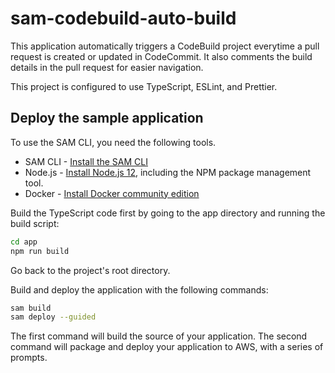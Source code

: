 # sam-codebuild-auto-build

This application automatically triggers a CodeBuild project everytime a pull request is created or updated in CodeCommit. It also comments the build details in the pull request for easier navigation.

This project is configured to use TypeScript, ESLint, and Prettier.

## Deploy the sample application

To use the SAM CLI, you need the following tools.

- SAM CLI - [Install the SAM CLI](https://docs.aws.amazon.com/serverless-application-model/latest/developerguide/serverless-sam-cli-install.html)
- Node.js - [Install Node.js 12](https://nodejs.org/en/), including the NPM package management tool.
- Docker - [Install Docker community edition](https://hub.docker.com/search/?type=edition&offering=community)

Build the TypeScript code first by going to the app directory and running the build script:

```bash
cd app
npm run build
```

Go back to the project's root directory.

Build and deploy the application with the following commands:

```bash
sam build
sam deploy --guided
```

The first command will build the source of your application. The second command will package and deploy your application to AWS, with a series of prompts.
